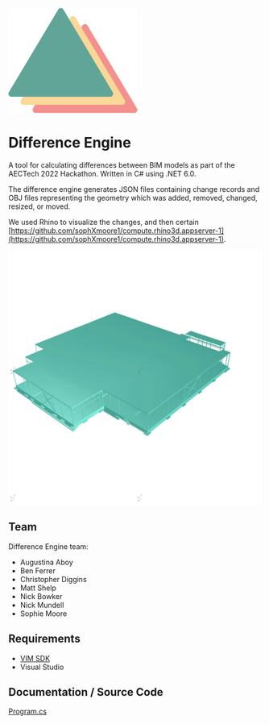 ![Difference Engine Logo](/images/diff-eng-logo.png?raw=true) 

# Difference Engine

A tool for calculating differences between BIM models as part of the AECTech 2022 Hackathon. 
Written in C# using .NET 6.0.

The difference engine generates JSON files containing change records and OBJ files 
representing the geometry which was added, removed, changed, resized, or moved. 

We used Rhino to visualize the changes, and then certain   
[https://github.com/sophXmoore1/compute.rhino3d.appserver-1](https://github.com/sophXmoore1/compute.rhino3d.appserver-1).

![Difference Engine Demo](/images/diff-eng-logo.gif?raw=true) 

## Team 
Difference Engine team:

* Augustina Aboy
* Ben Ferrer
* Christopher Diggins
* Matt Shelp
* Nick Bowker
* Nick Mundell
* Sophie Moore

## Requirements 

* [VIM SDK](https://vimaec.com)
* Visual Studio 

## Documentation / Source Code


[Program.cs](https://github.com/vimaec/difference-engine/blob/develop/Program.cs)
